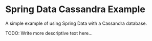 Spring Data Cassandra Example
===
A simple example of using Spring Data with a Cassandra database.

TODO: Write more descriptive text here...
